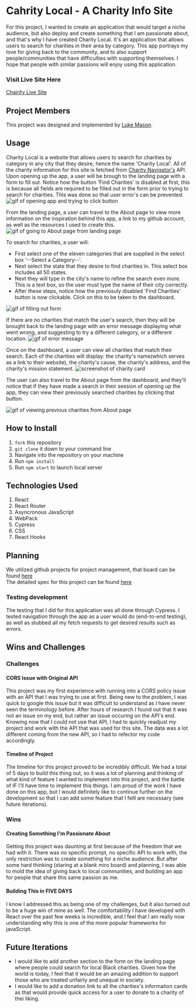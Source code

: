 # Cahrity Local - A Charity Info Site
For this project, I wanted to create an application that would target a niche audience, but also deploy and create something that I am passionate about, and that's why I have created Charity Local. It's an application that allows users to search for charities in their area by category. This app portrays my love for giving back to the community, and to also support people/communities that have difficulties with supporting themselves. I hope that people with similar passions will enjoy using this application.

### Visit Live Site Here
[Chairity Live Site](https://shielded-wildwood-93350.herokuapp.com/)

## Project Members
This project was designed and implemented by [Luke Mason](https://github.com/LukeMason33).

## Usage
Charity Local is a website that allows users to search for charities by category in any city that they desire, hence the name 'Charity Local'. All of the charity information for this site is fetched from [Charity Navigator's](https://www.charitynavigator.org/) API.
Upon opening up the app, a user will be brough to the landing page with a form to fill out. Notice how the button 'Find Charities' is disabled at first, this is because all fields are required to be filled out in the form prior to trying to search for charities. This was done so that user error's can be prevented.
![gif of opening app and trying to click button](https://media.giphy.com/media/2dSzKFMq39b6jV334E/giphy.gif)

From the landing page, a user can travel to the About page to view more information on the inspiration behind this app, a link to my github account, as well as the resources I used to create this.
![gif of going to About page from landing page](https://media.giphy.com/media/0HsAHWhY9FQsOxXHjT/giphy.gif)

To search for charities, a user will:
  - First select one of the eleven categories that are supplied in the select box '--Select a Category--'.
  - Next select the state that they desire to find charities in. This select box includes all 50 states.
  - Next they will type in the city's name to refine the search even more. This is a text box, so the user must type the name of their city correctly.
  - After these steps, notice how the previosuly disabled 'Find Charities' button is now clickable. Click on this to be taken to the dashboard.

![gif of filling out form](https://media.giphy.com/media/KbSShWClTdJ6XTSIsC/giphy.gif)

If there are no charities that match the user's search, then they will be brought back to the landing page with an error message displaying what went wrong, and suggesting to try a different category, or a different location.
![gif of error message](https://media.giphy.com/media/P2Q5ctG6NLwQVzFvuo/giphy.gif)

Once on the dashboard, a user can view all charities that match their search. Each of the charities will display: the charity's name(which serves as a link to their website), the charity's cause, the charity's address, and the charity's mission statement.
![screenshot of charity card](https://media.giphy.com/media/xjzW3BQt3MRMkBbAwJ/giphy.gif)

The user can also travel to the About page from the dashboard, and they'll notice that if they have made a search in their session of opening up the app, they can view their previously searched charities by clicking that button.

![gif of viewing previous charities from About page](https://media.giphy.com/media/Zo2Qjx3UKwx4es3kum/giphy.gif)

## How to Install
1. `fork` this repository
2. `git clone` it down to your command line
3. Navigate into the repository on your machine
4. Run `npm install`
5. Run `npm start` to launch local server

## Technologies Used
1. React
2. React Router
3. Asyncronous JavaScript
3. WebPack
4. Cypress
5. CSS
6. React Hooks

## Planning
We utilized github projects for project management, that board can be found [here](https://github.com/LukeMason33/CharityLocal/projects/1) <br>
The detailed spec for this project can be found [here](https://frontend.turing.io/projects/module-3/niche-audience.html) <br>

### Testing development
The testing that I did for this application was all done through Cypress. I tested navigation through the app as a user would do (end-to-end testing), as well as stubbed all my fetch requests to get desired results such as errors. 

## Wins and Challenges

### Challenges

#### CORS Issue with Original API
This project was my first experience with running into a CORS policy issue with an API that I was trying to use at first. Being new to the problem, I was quick to google this issue but it was difficult to understand as I have never seen the terminology before. After hours of research I found out that it was not an issue on my end, but rather an issue occuring on the API's end. Knowing now that I could not use that API, I had to quickly readjust my project and work with the API that was used for this site. The data was a lot different coming from the new API, so I had to refector my code accordingly. 

#### Timeline of Project
The timeline for this project proved to be incredibly difficult. We had a total of 5 days to build this thing out, so it was a lot of planning and thinking of what kind of feature I wanted to implement into this project, and the battle of IF I'll have time to implement this things. I am proud of the work I have done on this app, but I would definitely like to continue further on the development so that I can add some feature that I felll are necessary (see future iterations).

### Wins

#### Creating Something I'm Passionate About
Getting this project was daunting at first because of the freedom that we had with it. There was no specific prompt, no specific API to work with, the only restriction was to create something for a niche audience. But after some hard thinking (staring at a blank miro board) and planning, I was able to mold the idea of giving back to local communities, and building an app for people that share this same passion as me.

#### Building This in FIVE DAYS
I know I addressed this as being one of my challenges, but it also turned out to be a huge win of mine as well. The comfortability I have developed with React over the past few weeks is incredible, and I feel that I am really now understanding why this is one of the more popular frameworks for javaScript. 

## Future Iterations
* I would like to add another section to the form on the landing page where people could search for local Black charities. Given how the world is today, I feel that it would be an amazing addition to support those who are treated unfairly and unequal in society.
* I would like to add a donation link to all the charities's information cards as that would provide quick access for a user to donate to a charity of thei liking.

